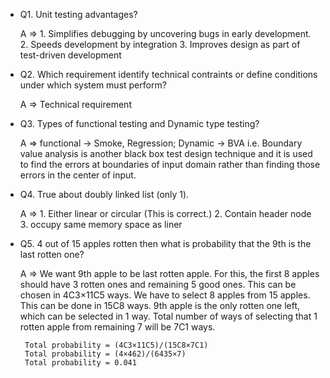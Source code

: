- Q1. Unit testing advantages?

  A => 
       1. Simplifies debugging by uncovering bugs in early development.
       2. Speeds development by integration
       3. Improves design as part of test-driven development

- Q2. Which requirement identify technical contraints or define conditions under which system must perform?

  A => Technical requirement

- Q3. Types of functional testing and Dynamic type testing?

  A => functional -> Smoke, Regression;    Dynamic -> BVA i.e. Boundary value analysis is another black box test design technique and it is used to find the errors at boundaries of input domain rather than finding those errors in the center of input.

- Q4. True about doubly linked list (only 1).

  A => 
       1. Either linear or circular (This is correct.)
       2. Contain header node
       3. occupy same memory space as liner

- Q5. 4 out of 15 apples rotten then what is probability that the 9th is the last rotten one?

  A => We want 9th apple to be last rotten apple. For this, the first 8 apples should have 3 rotten ones and remaining 5 good ones. This can be chosen in           4C3×11C5 ways.  We have to select 8 apples from 15 apples. This can be done in 15C8 ways.
      9th apple is the only rotten one left, which can be selected in 1 way.
      Total number of ways of selecting that 1 rotten apple from remaining 7 will be 7C1 ways.

       Total probability = (4C3×11C5)/(15C8×7C1)
       Total probability = (4×462)/(6435×7)
       Total probability = 0.041
